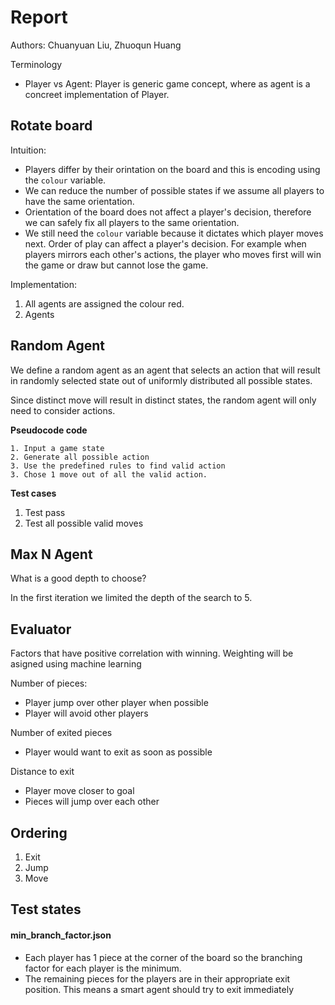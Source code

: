 # Report 

Authors: Chuanyuan Liu, Zhuoqun Huang 

Terminology

* Player vs Agent: Player is generic game concept, where as agent is a concreet implementation of Player.



## Rotate board

Intuition: 

- Players differ by their orintation on the board and this is encoding using the `colour` variable. 
- We can reduce the number of possible states if we assume all players to have the same orientation.
- Orientation of the board does not affect a player's decision, therefore we can safely fix all players to the same orientation. 
- We still need the `colour` variable because it dictates which player moves next. Order of play can affect a player's decision. For example when players mirrors each other's actions, the player who moves first will win the game or draw but cannot lose the game.

Implementation:

1. All agents are assigned the colour red. 
2. Agents 




## Random Agent
We define a random agent as an agent that selects an action that will result in randomly selected state out of uniformly distributed all possible states.

Since distinct move will result in distinct states, the random agent will only need to consider actions.

**Pseudocode code**
```text
1. Input a game state
2. Generate all possible action
3. Use the predefined rules to find valid action 
3. Chose 1 move out of all the valid action. 
```

**Test cases**

1. Test pass 
2. Test all possible valid moves





## Max N Agent

What is a good depth to choose? 

In the first iteration we limited the depth of the search to 5. 



## Evaluator

Factors that have positive correlation with winning. Weighting will be asigned using machine learning

Number of pieces:

* Player jump over other player when possible
* Player will avoid other players

Number of exited pieces

* Player would want to exit as soon as possible

Distance to exit

* Player move closer to goal
* Pieces will jump over each other



## Ordering

1. Exit
2. Jump
3. Move



## Test states

#### min_branch_factor.json

* Each player has 1 piece at the corner of the board so the branching factor for each player is the minimum.
* The remaining pieces for the players are in their appropriate exit position. This means a smart agent should try to exit immediately 